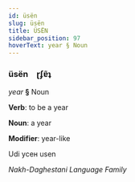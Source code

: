 ```yaml
---
id: üsën
slug: üsën
title: ÜSËN
sidebar_position: 97
hoverText: year § Noun
---
```


### üsën&emsp;<span kind="abugida">ɽʄɐ̃ʇ</span>

*year* **§** Noun

**Verb**: to be a year

**Noun**: a year

**Modifier**: year-like

Udi усен usen 

*Nakh-Daghestani Language Family*